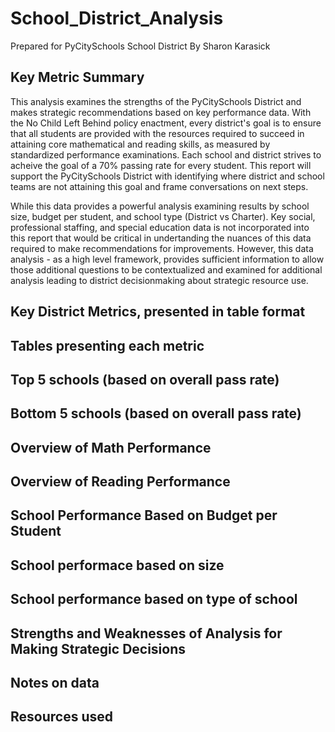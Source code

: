 # School_District_Analysis
Prepared for PyCitySchools School District
By Sharon Karasick

## Key Metric Summary

This analysis examines the strengths of the PyCitySchools District and makes strategic recommendations based on key performance data. With the No Child Left Behind policy enactment, every district's goal is to ensure that all students are provided with the resources required to succeed in attaining core mathematical and reading skills, as measured by standardized performance examinations.  Each school and district strives to acheive the goal of a 70% passing rate for every student. This report will support the PyCitySchools District with identifying where district and school teams are not attaining this goal and frame conversations on next steps.

While this data provides a powerful analysis examining results by school size, budget per student, and school type (District vs Charter).  Key social, professional staffing, and special education data is not incorporated into this report that would be critical in undertanding the nuances of this data required to make recommendations for improvements. However, this data analysis - as a high level framework, provides sufficient information to allow those additional questions to be contextualized and examined for additional analysis leading to district decisionmaking about strategic resource use.  

## Key District Metrics, presented in table format




## Tables presenting each metric

## Top 5 schools (based on overall pass rate)


## Bottom 5 schools (based on overall pass rate)


## Overview of Math Performance


## Overview of Reading Performance


## School Performance Based on Budget per Student


## School performace based on size


## School performance based on type of school


## Strengths and Weaknesses of Analysis for Making Strategic Decisions


## Notes on data



## Resources used




